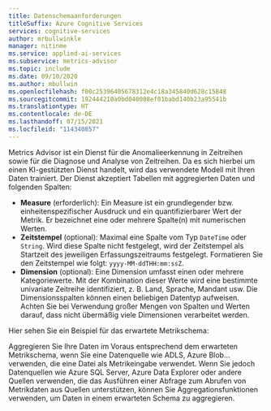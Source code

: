 ```yaml
---
title: Datenschemaanforderungen
titleSuffix: Azure Cognitive Services
services: cognitive-services
author: mrbullwinkle
manager: nitinme
ms.service: applied-ai-services
ms.subservice: metrics-advisor
ms.topic: include
ms.date: 09/10/2020
ms.author: mbullwin
ms.openlocfilehash: f00c25396405678312e4c18a345840d628c15848
ms.sourcegitcommit: 192444210a0bd040008ef01babd140b23a95541b
ms.translationtype: HT
ms.contentlocale: de-DE
ms.lasthandoff: 07/15/2021
ms.locfileid: "114340857"
---
```

Metrics Advisor ist ein Dienst für die Anomalieerkennung in Zeitreihen sowie für die Diagnose und Analyse von Zeitreihen. Da es sich hierbei um einen KI-gestützten Dienst handelt, wird das verwendete Modell mit Ihren Daten trainiert. Der Dienst akzeptiert Tabellen mit aggregierten Daten und folgenden Spalten:

* **Measure** (erforderlich): Ein Measure ist ein grundlegender bzw. einheitenspezifischer Ausdruck und ein quantifizierbarer Wert der Metrik. Er bezeichnet eine oder mehrere Spalte(n) mit numerischen Werten.
* **Zeitstempel** (optional): Maximal eine Spalte vom Typ `DateTime` oder `String`. Wird diese Spalte nicht festgelegt, wird der Zeitstempel als Startzeit des jeweiligen Erfassungszeitraums festgelegt. Formatieren Sie den Zeitstempel wie folgt: `yyyy-MM-ddTHH:mm:ssZ`. 
* **Dimension** (optional): Eine Dimension umfasst einen oder mehrere Kategoriewerte. Mit der Kombination dieser Werte wird eine bestimmte univariate Zeitreihe identifiziert, z. B. Land, Sprache, Mandant usw. Die Dimensionsspalten können einen beliebigen Datentyp aufweisen. Achten Sie bei Verwendung großer Mengen von Spalten und Werten darauf, dass nicht übermäßig viele Dimensionen verarbeitet werden.

Hier sehen Sie ein Beispiel für das erwartete Metrikschema: 

<!-- ![Screenshot of metrics schema example](../media/tutorial/metric-schema.png) -->

Aggregieren Sie Ihre Daten im Voraus entsprechend dem erwarteten Metrikschema, wenn Sie eine Datenquelle wie ADLS, Azure Blob... verwenden, die eine Datei als Metrikeingabe verwendet. Wenn Sie jedoch Datenquellen wie Azure SQL Server, Azure Data Explorer oder andere Quellen verwenden, die das Ausführen einer Abfrage zum Abrufen von Metrikdaten aus Quellen unterstützen, können Sie Aggregationsfunktionen verwenden, um Daten in einem erwarteten Schema zu aggregieren.
